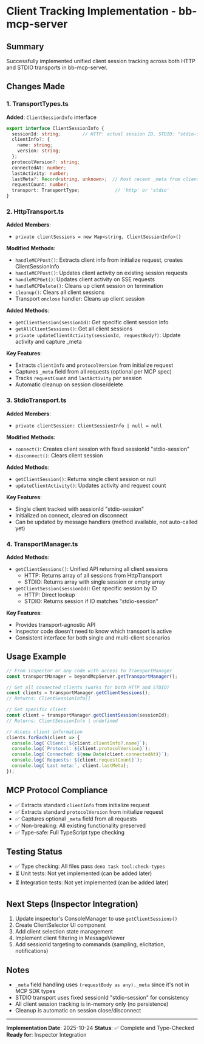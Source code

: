 # Client Tracking Implementation - bb-mcp-server

## Summary

Successfully implemented unified client session tracking across both HTTP and STDIO transports in bb-mcp-server.

## Changes Made

### 1. TransportTypes.ts

**Added**: `ClientSessionInfo` interface

```typescript
export interface ClientSessionInfo {
  sessionId: string;        // HTTP: actual session ID, STDIO: "stdio-session"
  clientInfo?: {
    name: string;
    version: string;
  };
  protocolVersion?: string;
  connectedAt: number;
  lastActivity: number;
  lastMeta?: Record<string, unknown>;  // Most recent _meta from client request
  requestCount: number;
  transport: TransportType;             // 'http' or 'stdio'
}
```

### 2. HttpTransport.ts

**Added Members**:
- `private clientSessions = new Map<string, ClientSessionInfo>()`

**Modified Methods**:
- `handleMCPPost()`: Extracts client info from initialize request, creates ClientSessionInfo
- `handleMCPPost()`: Updates client activity on existing session requests
- `handleMCPGet()`: Updates client activity on SSE requests
- `handleMCPDelete()`: Cleans up client session on termination
- `cleanup()`: Clears all client sessions
- Transport `onclose` handler: Cleans up client session

**Added Methods**:
- `getClientSession(sessionId)`: Get specific client session info
- `getAllClientSessions()`: Get all client sessions
- `private updateClientActivity(sessionId, requestBody?)`: Update activity and capture _meta

**Key Features**:
- Extracts `clientInfo` and `protocolVersion` from initialize request
- Captures `_meta` field from all requests (optional per MCP spec)
- Tracks `requestCount` and `lastActivity` per session
- Automatic cleanup on session close/delete

### 3. StdioTransport.ts

**Added Members**:
- `private clientSession: ClientSessionInfo | null = null`

**Modified Methods**:
- `connect()`: Creates client session with fixed sessionId "stdio-session"
- `disconnect()`: Clears client session

**Added Methods**:
- `getClientSession()`: Returns single client session or null
- `updateClientActivity()`: Updates activity and request count

**Key Features**:
- Single client tracked with sessionId "stdio-session"
- Initialized on connect, cleared on disconnect
- Can be updated by message handlers (method available, not auto-called yet)

### 4. TransportManager.ts

**Added Methods**:
- `getClientSessions()`: Unified API returning all client sessions
  - HTTP: Returns array of all sessions from HttpTransport
  - STDIO: Returns array with single session or empty array
- `getClientSession(sessionId)`: Get specific session by ID
  - HTTP: Direct lookup
  - STDIO: Returns session if ID matches "stdio-session"

**Key Features**:
- Provides transport-agnostic API
- Inspector code doesn't need to know which transport is active
- Consistent interface for both single and multi-client scenarios

## Usage Example

```typescript
// From inspector or any code with access to TransportManager
const transportManager = beyondMcpServer.getTransportManager();

// Get all connected clients (works for both HTTP and STDIO)
const clients = transportManager.getClientSessions();
// Returns: ClientSessionInfo[]

// Get specific client
const client = transportManager.getClientSession(sessionId);
// Returns: ClientSessionInfo | undefined

// Access client information
clients.forEach(client => {
  console.log(`Client: ${client.clientInfo?.name}`);
  console.log(`Protocol: ${client.protocolVersion}`);
  console.log(`Connected: ${new Date(client.connectedAt)}`);
  console.log(`Requests: ${client.requestCount}`);
  console.log(`Last meta:`, client.lastMeta);
});
```

## MCP Protocol Compliance

- ✅ Extracts standard `clientInfo` from initialize request
- ✅ Extracts standard `protocolVersion` from initialize request  
- ✅ Captures optional `_meta` field from all requests
- ✅ Non-breaking: All existing functionality preserved
- ✅ Type-safe: Full TypeScript type checking

## Testing Status

- ✅ Type checking: All files pass `deno task tool:check-types`
- ⏳ Unit tests: Not yet implemented (can be added later)
- ⏳ Integration tests: Not yet implemented (can be added later)

## Next Steps (Inspector Integration)

1. Update inspector's ConsoleManager to use `getClientSessions()`
2. Create ClientSelector UI component
3. Add client selection state management
4. Implement client filtering in MessageViewer
5. Add sessionId targeting to commands (sampling, elicitation, notifications)

## Notes

- `_meta` field handling uses `(requestBody as any)._meta` since it's not in MCP SDK types
- STDIO transport uses fixed sessionId "stdio-session" for consistency
- All client session tracking is in-memory only (no persistence)
- Cleanup is automatic on session close/disconnect

---

**Implementation Date**: 2025-10-24
**Status**: ✅ Complete and Type-Checked
**Ready for**: Inspector Integration
